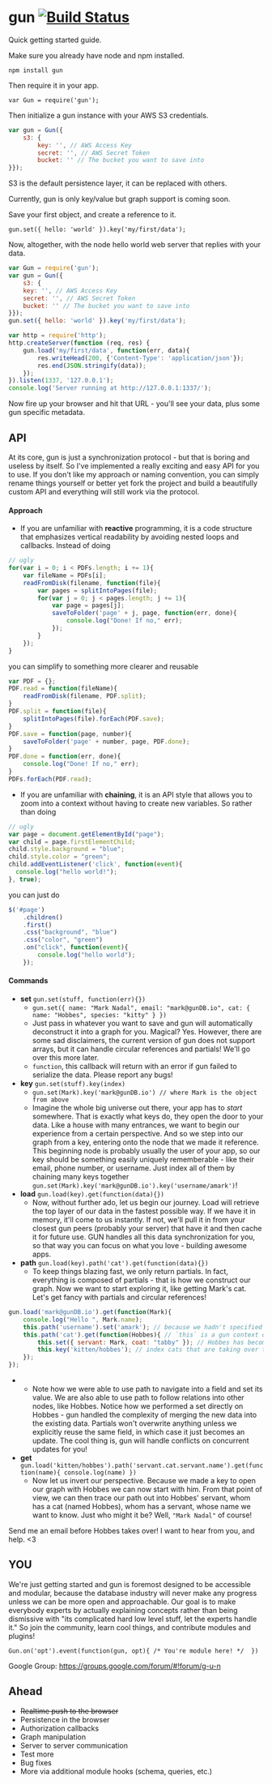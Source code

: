 gun [![Build Status](https://travis-ci.org/amark/gun.svg?branch=master)](https://travis-ci.org/amark/gun)
===

Quick getting started guide.

Make sure you already have node and npm installed.

`npm install gun`

Then require it in your app.

`var Gun = require('gun');`

Then initialize a gun instance with your AWS S3 credentials.

```JavaScript
var gun = Gun({
	s3: {
		key: '', // AWS Access Key
		secret: '', // AWS Secret Token
		bucket: '' // The bucket you want to save into
}});
```

S3 is the default persistence layer, it can be replaced with others.

Currently, gun is only key/value but graph support is coming soon.

Save your first object, and create a reference to it.

`gun.set({ hello: 'world' }).key('my/first/data');`

Now, altogether, with the node hello world web server that replies with your data.

```JavaScript
var Gun = require('gun');
var gun = Gun({
	s3: {
  	key: '', // AWS Access Key
  	secret: '', // AWS Secret Token
  	bucket: '' // The bucket you want to save into
}});
gun.set({ hello: 'world' }).key('my/first/data');

var http = require('http');
http.createServer(function (req, res) {
	gun.load('my/first/data', function(err, data){
		res.writeHead(200, {'Content-Type': 'application/json'});
		res.end(JSON.stringify(data));
	});
}).listen(1337, '127.0.0.1');
console.log('Server running at http://127.0.0.1:1337/');
```

Now fire up your browser and hit that URL - you'll see your data, plus some gun specific metadata.

## API
At its core, gun is just a synchronization protocol - but that is boring and useless by itself. So I've implemented a really exciting and easy API for you to use. If you don't like my approach or naming convention, you can simply rename things yourself or better yet fork the project and build a beautifully custom API and everything will still work via the protocol.

#### Approach
- If you are unfamiliar with **reactive** programming, it is a code structure that emphasizes vertical readability by avoiding nested loops and callbacks. Instead of doing
```javascript
// ugly
for(var i = 0; i < PDFs.length; i += 1){
	var fileName = PDFs[i];
	readFromDisk(filename, function(file){
		var pages = splitIntoPages(file);
		for(var j = 0; j < pages.length; j += 1){
			var page = pages[j];
			saveToFolder('page' + j, page, function(err, done){
				console.log("Done! If no," err);
			});
		}
	});
}
```
you can simplify to something more clearer and reusable
```javascript
var PDF = {};
PDF.read = function(fileName){
	readFromDisk(filename, PDF.split);
}
PDF.split = function(file){
	splitIntoPages(file).forEach(PDF.save);
}
PDF.save = function(page, number){
	saveToFolder('page' + number, page, PDF.done);
}
PDF.done = function(err, done){
	console.log("Done! If no," err);
}
PDFs.forEach(PDF.read);
```
- If you are unfamiliar with **chaining**, it is an API style that allows you to zoom into a context without having to create new variables. So rather than doing
```javascript
// ugly
var page = document.getElementById("page");
var child = page.firstElementChild;
child.style.background = "blue";
child.style.color = "green";
child.addEventListener('click', function(event){
  console.log("hello world!");
}, true);
```
you can just do
```javascript
$('#page')
	.children()
	.first()
	.css("background", "blue")
	.css("color", "green")
	.on("click", function(event){
		console.log("hello world");
	});
```

#### Commands
- **set** `gun.set(stuff, function(err){})`
	- `gun.set({ name: "Mark Nadal", email: "mark@gunDB.io", cat: { name: "Hobbes", species: "kitty" } })`
 	- Just pass in whatever you want to save and gun will automatically deconstruct it into a graph for you. Magical? Yes.
 	However, there are some sad disclaimers, the current version of gun does not support arrays,
	but it can handle circular references and partials! We'll go over this more later.
	- `function`, this callback will return with an error if gun failed to serialize the data.
	Please report any bugs!
- **key** `gun.set(stuff).key(index)`
	- `gun.set(Mark).key('mark@gunDB.io') // where Mark is the object from above`
	- Imagine the whole big universe out there, your app has to _start_ somewhere.
	That is exactly what keys do, they open the door to your data.
	Like a house with many entrances, we want to begin our experience from a certain perspective.
	And so we step into our graph from a key, entering onto the node that we made it reference.
	This beginning node is probably usually the user of your app,
	so our key should be something easily uniquely rememberable -
	like their email, phone number, or username.
	Just index all of them by chaining many keys together `gun.set(Mark).key('mark@gunDB.io').key('username/amark')`!
- **load** `gun.load(key).get(function(data){})`
	- Now, without further ado, let us begin our journey.
	Load will retrieve the top layer of our data in the fastest possible way.
	If we have it in memory, it'll come to us instantly.
	If not, we'll pull it in from your closest gun peers (probably your server) that have it
	and then cache it for future use. GUN handles all this data synchronization for you,
	so that way you can focus on what you love - building awesome apps.
- **path** `gun.load(key).path('cat').get(function(data){})`
	- To keep things blazing fast, we only return partials.
	In fact, everything is composed of partials - that is how we construct our graph.
	Now we want to start exploring it, like getting Mark's cat.
	Let's get fancy with partials and circular references!
```javascript
gun.load('mark@gunDB.io').get(function(Mark){
	console.log("Hello ", Mark.name);
	this.path('username').set('amark'); // because we hadn't specified this yet!
	this.path('cat').get(function(Hobbes){ // `this` is a gun context of the node.
		this.set({ servant: Mark, coat: "tabby" }); // Hobbes has become Mark's master!
		this.key('kitten/hobbes'); // index cats that are taking over the internet!
	});
});
```
- 
	- Note how we were able to use path to navigate into a field and set its value.
	We are also able to use path to follow relations into other nodes, like Hobbes.
	Notice how we performed a set directly on Hobbes -
	gun handled the complexity of merging the new data into the existing data.
	Partials won't overwrite anything unless we explicitly reuse the same field,
	in which case it just becomes an update.
	The cool thing is, gun will handle conflicts on concurrent updates for you!
- **get** `gun.load('kitten/hobbes').path('servant.cat.servant.name').get(function(name){ console.log(name) })`
	- Now let us invert our perspective. Because we made a key to open our graph with Hobbes
	we can now start with him. From that point of view,
	we can then trace our path out into Hobbes' servant,
	whom has a cat (named Hobbes),
	whom has a servant, whose name we want to know.
	Just who might it be? Well, `"Mark Nadal"` of course!

Send me an email before Hobbes takes over! I want to hear from you, and help. <3

## YOU
We're just getting started and gun is foremost designed to be accessible and modular, because the database industry will never make any progress unless we can be more open and approachable. Our goal is to make everybody experts by actually explaining concepts rather than being dismissive with "its complicated hard low level stuff, let the experts handle it." So join the community, learn cool things, and contribute modules and plugins!

`Gun.on('opt').event(function(gun, opt){ /* You're module here! */  })`

Google Group: https://groups.google.com/forum/#!forum/g-u-n

## Ahead
- ~~Realtime push to the browser~~
- Persistence in the browser
- Authorization callbacks
- Graph manipulation
- Server to server communication
- Test more
- Bug fixes
- More via additional module hooks (schema, queries, etc.)
